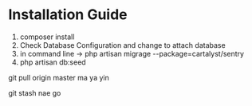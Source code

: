 Installation Guide
==================

1. composer install
2. Check Database Configuration and change to attach database
3. in command line -> php artisan migrage --package=cartalyst/sentry
4. php artisan db:seed





git pull origin master ma ya yin

git stash nae go